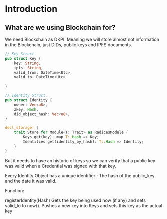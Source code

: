 # Introduction

## What are we using Blockchain for?
We need Blockchain as DKPI. Meaning we will store almost not information in the Blockchain, just DIDs, public keys and IPFS documents.

```rust
// Key Struct.
pub struct Key {
    key: String,
    ipfs: String,
    valid_from: DateTime<Utc>,
    valid_to: DateTime<Utc>
    
}

// Identity Struct.
pub struct Identity {
    owner: Vec<u8>,
    zkey: Hash,
    did_object_hash: Vec<u8>,
}

decl_storage! {
    trait Store for Module<T: Trait> as RadicesModule {
        Keys get(key): map T::Hash => Key;
        Identities get(identity_by_hash): T::Hash => Identity;
    }
}

```

But it needs to have an historic of keys so we can verify that a public key was valid when a Credential was signed with that key.

Every Identity Object has a unique identifier : The hash of the public_key and the date it was valid.

Function:

registerIdentity(Hash)
Gets the key being used now (if any) and sets valid_to to now().
Pushes a new key into Keys and sets this key as the actual key